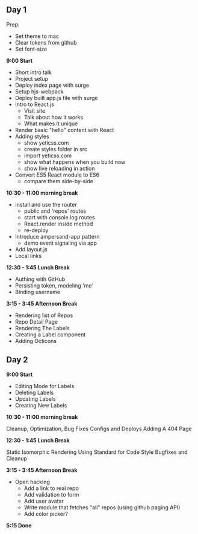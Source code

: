 ## Day 1

Prep:
- Set theme to mac
- Clear tokens from github
- Set font-size

**9:00 Start**

- Short intro talk
- Project setup
- Deploy index page with surge
- Setup hjs-webpack
- Deploy built app.js file with surge
- Intro to React.js
    - Visit site
    - Talk about how it works
    - What makes it unique
- Render basic "hello" content with React
- Adding styles
    - show yeticss.com
    - create styles folder in src
    - import yeticss.com
    - show what happens when you build now
    - show live reloading in action
- Convert ES5 React module to ES6
    - compare them side-by-side

**10:30 - 11:00 morning break**

- Install and use the router
    - public and 'repos' routes
    - start with console.log routes
    - React.render inside method
    - re-deploy
- Introduce ampersand-app pattern
    - demo event signaling via app
- Add layout.js
- Local links

**12:30 - 1:45 Lunch Break**

- Authing with GitHub
- Persisting token, modeling 'me'
- Binding username

**3:15 - 3:45 Afternoon Break**

- Rendering list of Repos
- Repo Detail Page
- Rendering The Labels
- Creating a Label component
- Adding Octicons


## Day 2

**9:00 Start**

- Editing Mode for Labels
- Deleting Labels
- Updating Labels
- Creating New Labels

**10:30 - 11:00 morning break**

Cleanup, Optimization, Bug Fixes
Configs and Deploys
Adding A 404 Page

**12:30 - 1:45 Lunch Break**

Static Isomorphic Rendering
Using Standard for Code Style
Bugfixes and Cleanup


**3:15 - 3:45 Afternoon Break**

- Open hacking
    - Add a link to real repo
    - Add validation to form
    - Add user avatar
    - Write module that fetches "all" repos (using github paging API)
    - Add color picker?

**5:15 Done**
